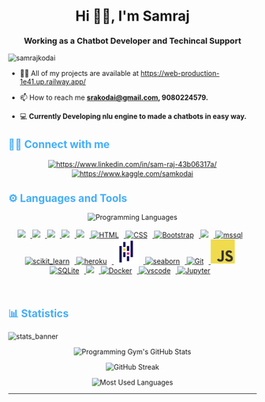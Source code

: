 <div style="background-color:balck;">

<h1 align="center">Hi 👋👋, I'm Samraj</h1>
<h3 align="center">Working as a Chatbot Developer and Techincal Support</h3>

<p align="left"> <img src="https://komarev.com/ghpvc/?username=samrajkodai&label=Profile%20views&color=0e75b6&style=flat" alt="samrajkodai" /> </p>

- 👨‍💻 All of my projects are available at https://web-production-1e41.up.railway.app/

- 📫 How to reach me **srakodai@gmail.com, 9080224579.**

- 💻 **Currently Developing nlu engine to made a chatbots in easy way.**



<!-- Connect with me -->

<h2 style="color: #44AEFB">👨‍💻 Connect with me</h2>

<p align="center">
<a href="https://linkedin.com/in/https://www.linkedin.com/in/sam-raj-43b06317a/" target="blank"><img align="center" src="https://cdn.jsdelivr.net/gh/devicons/devicon/icons/linkedin/linkedin-original.svg" alt="https://www.linkedin.com/in/sam-raj-43b06317a/" height="50" width="50" /></a>
<a href="https://kaggle.com/https://www.kaggle.com/samkodai" target="blank"><img align="center" src="https://cdn.jsdelivr.net/gh/devicons/devicon/icons/kaggle/kaggle-original.svg" alt="https://www.kaggle.com/samkodai" height="50" width="50" /></a>
</p>



<!-- Languages and Tools -->

<h2 style="color: #44AEFB">⚙️ Languages and Tools</h2>
<div align="center" style="display:block;">
    <img width="100px" alt="Programming Languages" src="https://user-images.githubusercontent.com/78341798/194531121-47b0119a-ce00-439d-b586-125f86acb098.png"/> 
</div>
<br>   
<!-- Icons Resources -->
<!-- https://devicon.dev/ -->
<!-- https://cdn.jsdelivr.net/npm/simple-icons@v3/icons/ -->
<div align="center">
  <a href="" target="_blank" rel="noreferrer">
      <img src="https://cdn.jsdelivr.net/gh/devicons/devicon/icons/python/python-original-wordmark.svg" height="50px" style="padding-right:10px;"/>
      
  </a>
  <a href=" target="_blank" rel="noreferrer">
     <img src="https://cdn.jsdelivr.net/gh/devicons/devicon/icons/django/django-plain.svg" height="50px" style="padding-right:10px;"/>
         
  </a>
  <a href="" target="_blank" rel="noreferrer">
      <img src="https://cdn.jsdelivr.net/gh/devicons/devicon/icons/tensorflow/tensorflow-original.svg" height="50px" style="padding-right:10px;"/>
  </a>
  <a href="" target="_blank" rel="noreferrer">
       <img src="https://cdn.jsdelivr.net/gh/devicons/devicon/icons/flask/flask-original.svg" height="50px" style="padding-right:10px;"/>
  </a>
  <a href="" target="_blank" rel="noreferrer">
      <img src="https://cdn.jsdelivr.net/gh/devicons/devicon/icons/mysql/mysql-original.svg" height="50px" style="padding-right:10px;"/>
  </a>                                                                                                                                 
                                                                                                                                       
  <a href="https://developer.mozilla.org/en-US/docs/Web/HTML" target="_blank" rel="noreferrer">
      <img  alt="HTML" height="50px" style="padding-right:10px;" src="https://cdn.jsdelivr.net/gh/devicons/devicon/icons/html5/html5-original.svg"/>
  </a>
  <a href="https://developer.mozilla.org/en-US/docs/Web/CSS" target="_blank" rel="noreferrer">
      <img  alt="CSS" height="50px" style="padding-right:10px;" src="https://cdn.jsdelivr.net/gh/devicons/devicon/icons/css3/css3-original.svg"/>
  </a>
  <a href="https://getbootstrap.com/" target="_blank" rel="noreferrer">
      <img  alt="Bootstrap" height="50px" style="padding-right:10px;" src="https://cdn.jsdelivr.net/gh/devicons/devicon/icons/bootstrap/bootstrap-original.svg"/>
  </a>

  <a href="" target="_blank" rel="noreferrer">                                                         
       <img src="https://cdn.jsdelivr.net/gh/devicons/devicon/icons/postgresql/postgresql-original.svg" height="50px" style="padding-right:10px;"/>
  </a>    
  <a href="" target="_blank" rel="noreferrer">         
       <img src="https://www.svgrepo.com/show/303229/microsoft-sql-server-logo.svg" alt="mssql" height="50px" style="padding-right:10px;"/> 
  </a>
  <a href="" target="_blank" rel="noreferrer">
      <img src="https://upload.wikimedia.org/wikipedia/commons/0/05/Scikit_learn_logo_small.svg" alt="scikit_learn" height="50px" style="padding-right:10px;"/>
      
  </a>
  <a href="" target="_blank" rel="noreferrer">
      <img src="https://www.vectorlogo.zone/logos/heroku/heroku-icon.svg" alt="heroku" height="50px" style="padding-right:10px;"/> </a> <a href="https://www.microsoft.com/en-us/sql-server" target="_blank" rel="noreferrer">
      
  </a>
  <a href="/" target="_blank" rel="noreferrer">
      <img src="https://raw.githubusercontent.com/devicons/devicon/2ae2a900d2f041da66e950e4d48052658d850630/icons/pandas/pandas-original.svg" alt="pandas" height="50px" style="padding-right:10px;"/>   
  </a>
  <a href="" target="_blank" rel="noreferrer">
       <img src="https://seaborn.pydata.org/_images/logo-mark-lightbg.svg" alt="seaborn" height="50px" style="padding-right:10px;"/>
      
  </a>
  <a href="https://git-scm.com/" target="_blank" rel="noreferrer">
      <img  alt="Git" height="50px" style="padding-right:10px;" src="https://cdn.jsdelivr.net/gh/devicons/devicon/icons/git/git-original.svg"/>
  </a>
  <a href="/" target="_blank" rel="noreferrer">
     <img src="https://raw.githubusercontent.com/devicons/devicon/master/icons/javascript/javascript-original.svg" alt="javascript" height="50px" style="padding-right:10px;"/>
      
  </a>

  <a href="https://www.sqlite.org/index.html" target="_blank" rel="noreferrer">
      <img  alt="SQLite" height="50px" style="padding-right:10px;" src="https://cdn.jsdelivr.net/gh/devicons/devicon/icons/sqlite/sqlite-original.svg"/>
  </a>
  <a href="https://www.npmjs.com/" target="_blank" rel="noreferrer">
       <img src="https://cdn.jsdelivr.net/gh/devicons/devicon/icons/pycharm/pycharm-original.svg" height="50px" style="padding-right:10px;"/>
  </a>
  <a href="https://www.docker.com/" target="_blank" rel="noreferrer">
      <img  alt="Docker" height="50px" style="padding-right:10px;" src="https://cdn.jsdelivr.net/gh/devicons/devicon/icons/docker/docker-plain-wordmark.svg"/>
  </a>
  <a href="https://code.visualstudio.com/" target="_blank" rel="noreferrer">
      <img  alt="vscode" height="50px" style="padding-right:10px;"src="https://cdn.jsdelivr.net/gh/devicons/devicon/icons/vscode/vscode-original.svg"/>
  </a>
  <a href="http://jupyter.org/" target="_blank" rel="noreferrer">
      <img  alt="Jupyter" height="50px" style="padding-right:10px;"src="https://cdn.jsdelivr.net/gh/devicons/devicon/icons/jupyter/jupyter-original-wordmark.svg"/>
  </a>
</div>
<br>
<br>


<!-- Statistics -->

<h2 style="color: #44AEFB">📊 Statistics</h2>

![stats_banner](https://user-images.githubusercontent.com/78341798/194534778-d662496c-ae00-4e8d-ae9b-b90912054e7f.gif)

<!-- Begin Stats Cards -->
<!-- Resources:  -->
<!-- Github & Languages Stats: https://github.com/anuraghazra/github-readme-stats --> 
<!-- Streak Stats: https://github.com/denvercoder1/github-readme-streak-stats -->
<!-- Change the value after ?username= to your GitHub username. -->
<div class="stats" align="center">

![Programming Gym's GitHub Stats](https://github-readme-stats.vercel.app/api?username=samrajkodai&hide=stars&count_private=true&show_icons=true&theme=algolia&border_radius=20)

![GitHub Streak](https://github-readme-streak-stats.herokuapp.com/?user=samrajkodai&theme=algolia&border_radius=20)

![Most Used Languages](https://github-readme-stats.vercel.app/api/top-langs/?username=samrajkodai&layout=compact&show_icons=true&theme=algolia&border_radius=20)
</div>
<!--  End Stats Cards -->

---
<!-- Begin Footer -->
<!-- Icons Resources -->
<!-- https://devicon.dev/ -->

<!-- End Footer -->



</div>
